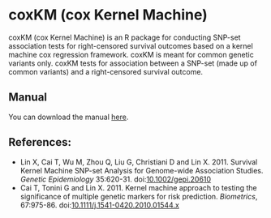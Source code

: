 # coxKM (cox Kernel Machine)

coxKM (cox Kernel Machine) is an R package for conducting SNP-set association tests for right-censored survival outcomes based on a kernel machine cox regression framework. coxKM is meant for common genetic variants only. coxKM tests for association between a SNP-set (made up of common variants) and a right-censored survival outcome. 

## Manual

You can download the manual [here](https://content.sph.harvard.edu/xlin/dat/coxKM-manual.pdf).

## References:

+ Lin X, Cai T, Wu M, Zhou Q, Liu G, Christiani D and Lin X. 2011. Survival Kernel Machine SNP-set Analysis for Genome-wide Association Studies. *Genetic Epidemiology* 35:620-31. doi:[10.1002/gepi.20610](https://doi.org/10.1002/gepi.20610)
+ Cai T, Tonini G and Lin X. 2011. Kernel machine approach to testing the significance of multiple genetic markers for risk prediction. *Biometrics*, 67:975-86. doi:[10.1111/j.1541-0420.2010.01544.x](https://doi.org/10.1111/j.1541-0420.2010.01544.x)

